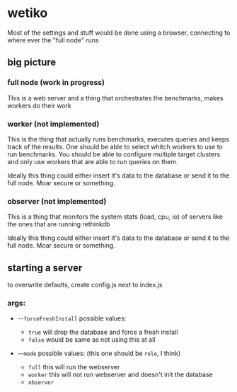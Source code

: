 # wetiko

Most of the settings and stuff would be done using a browser, connecting to where ever the "full node" runs

## big picture

### full node (work in progress)

This is a web server and a thing that orchestrates the benchmarks, makes workers do their work

### worker (not implemented)

This is the thing that actually runs benchmarks, executes queries and keeps track of the results. One should be able to select whitch workers to use to run benchmarks. You should be able to configure multiple target clusters and only use workers that are able to run queries on them.

Ideally this thing could either insert it's data to the database or send it to the full node. Moar secure or something.

### observer (not implemented)

This is a thing that monitors the system stats (load, cpu, io) of servers like the ones that are running rethinkdb

Ideally this thing could either insert it's data to the database or send it to the full node. Moar secure or something.

## starting a server
to overwrite defaults, create config.js next to index.js
### args:
+ --`forceFreshInstall` possible values:
	* `true` will drop the database and force a fresh install
	* `false` would be same as not using this at all
+ --`mode` possible values: (this one should be `role`, I think)

	* `full` this will run the webserver
	* `worker` this will not run webserver and doesn't init the database
	* `observer`